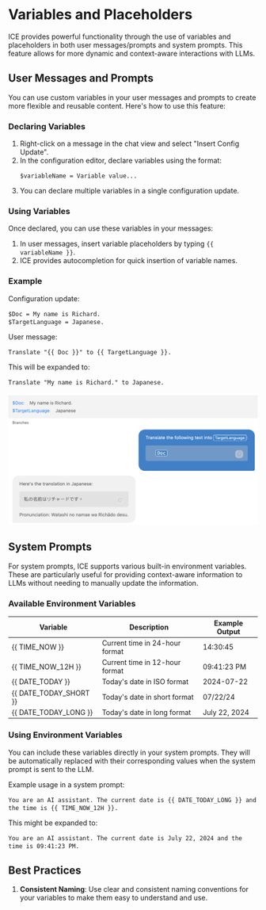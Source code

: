 # Variables and Placeholders

ICE provides powerful functionality through the use of variables and placeholders in both user messages/prompts and system prompts. This feature allows for more dynamic and context-aware interactions with LLMs.

## User Messages and Prompts

You can use custom variables in your user messages and prompts to create more flexible and reusable content. Here's how to use this feature:

### Declaring Variables

1. Right-click on a message in the chat view and select "Insert Config Update".
2. In the configuration editor, declare variables using the format:
   ```
   $variableName = Variable value...
   ```
3. You can declare multiple variables in a single configuration update.

### Using Variables

Once declared, you can use these variables in your messages:

1. In user messages, insert variable placeholders by typing `{{ variableName }}`.
2. ICE provides autocompletion for quick insertion of variable names.

### Example

Configuration update:
```
$Doc = My name is Richard.
$TargetLanguage = Japanese.
```

User message:
```
Translate "{{ Doc }}" to {{ TargetLanguage }}.
```

This will be expanded to:
```
Translate "My name is Richard." to Japanese.
```

![Variables Example](images/variables.png)

## System Prompts

For system prompts, ICE supports various built-in environment variables. These are particularly useful for providing context-aware information to LLMs without needing to manually update the information.

### Available Environment Variables

| Variable | Description | Example Output |
|----------|-------------|----------------|
| {{ TIME_NOW }} | Current time in 24-hour format | 14:30:45 |
| {{ TIME_NOW_12H }} | Current time in 12-hour format | 09:41:23 PM |
| {{ DATE_TODAY }} | Today's date in ISO format | 2024-07-22 |
| {{ DATE_TODAY_SHORT }} | Today's date in short format | 07/22/24 |
| {{ DATE_TODAY_LONG }} | Today's date in long format | July 22, 2024 |

### Using Environment Variables

You can include these variables directly in your system prompts. They will be automatically replaced with their corresponding values when the system prompt is sent to the LLM.

Example usage in a system prompt:
```
You are an AI assistant. The current date is {{ DATE_TODAY_LONG }} and the time is {{ TIME_NOW_12H }}.
```

This might be expanded to:
```
You are an AI assistant. The current date is July 22, 2024 and the time is 09:41:23 PM.
```

## Best Practices

1. **Consistent Naming**: Use clear and consistent naming conventions for your variables to make them easy to understand and use.

